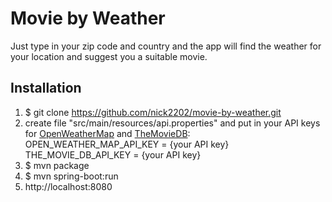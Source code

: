 # Movie by Weather
Just type in your zip code and country and the app will find the weather for your location and suggest you a suitable movie.
## Installation
1. $ git clone https://github.com/nick2202/movie-by-weather.git
2. create file "src/main/resources/api.properties" and put in your API keys for [OpenWeatherMap](https://openweathermap.org/) and [TheMovieDB](https://www.themoviedb.org/):
   OPEN_WEATHER_MAP_API_KEY = {your API key}
   THE_MOVIE_DB_API_KEY = {your API key}
3. $ mvn package
4. $ mvn spring-boot:run
5. http://localhost:8080